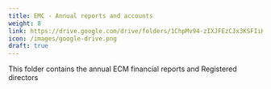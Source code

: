 ```yaml
---
title: EMC - Annual reports and accounts
weight: 8
link: https://drive.google.com/drive/folders/1ChpMv94-zIXJFEzCJx3KSFIiKSi1oDh7?usp=sharing
icon: /images/google-drive.png
draft: true
---
```


This folder contains the annual ECM financial reports and Registered directors
